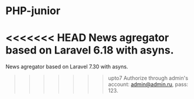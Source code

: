 # PHP-junior
<<<<<<< HEAD
News agregator based on Laravel 6.18 with asyns.
=======
News agregator based on Laravel 7.30 with asyns.
>>>>>>> upto7
Authorize through admin's account: admin@admin.ru, pass: 123.
